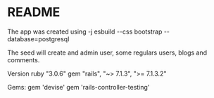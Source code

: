 # README
The app was created using -j esbuild --css bootstrap --database=postgresql 

The seed will create and admin user, some regulars users, blogs and comments.

Version
ruby "3.0.6"
gem "rails", "~> 7.1.3", ">= 7.1.3.2"

Gems:
gem 'devise'
gem 'rails-controller-testing'
